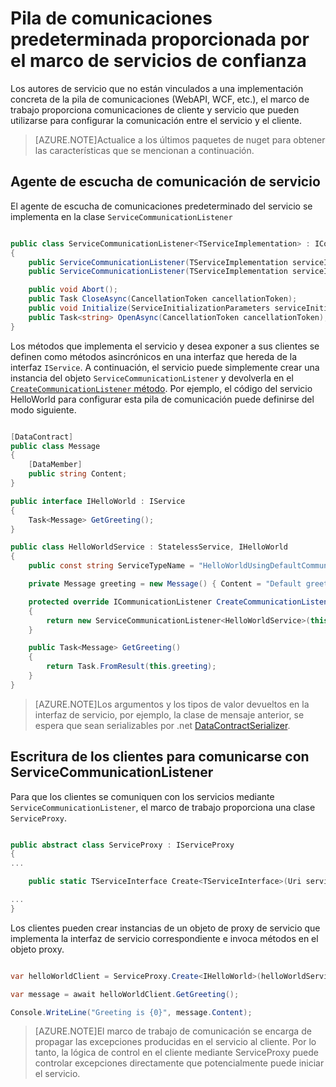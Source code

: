 <properties
   pageTitle="Pila de comunicaciones predeterminada proporcionada por Service Fabric"
   description="Este artículo describe la pila de comunicaciones predeterminada proporcionada por el marco del servicio fiable para que se comuniquen los servicios y clientes."
   services="service-fabric"
   documentationCenter=".net"
   authors="BharatNarasimman"
   manager="timlt"
   editor=""/>

<tags
   ms.service="service-fabric"
   ms.devlang="dotnet"
   ms.topic="article"
   ms.tgt_pltfrm="na"
   ms.workload="required"
   ms.date="04/13/2015"
   ms.author="bharatn@microsoft.com"/>

# Pila de comunicaciones predeterminada proporcionada por el marco de servicios de confianza
Los autores de servicio que no están vinculados a una implementación concreta de la pila de comunicaciones (WebAPI, WCF, etc.), el marco de trabajo proporciona comunicaciones de cliente y servicio que pueden utilizarse para configurar la comunicación entre el servicio y el cliente.

> [AZURE.NOTE]Actualice a los últimos paquetes de nuget para obtener las características que se mencionan a continuación.

## Agente de escucha de comunicación de servicio
El agente de escucha de comunicaciones predeterminado del servicio se implementa en la clase `ServiceCommunicationListener`

```csharp

public class ServiceCommunicationListener<TServiceImplementation> : ICommunicationListener where TServiceImplementation : class
{
    public ServiceCommunicationListener(TServiceImplementation serviceImplementationType);
    public ServiceCommunicationListener(TServiceImplementation serviceImplementationType, string endpointResourceName);

    public void Abort();
    public Task CloseAsync(CancellationToken cancellationToken);
    public void Initialize(ServiceInitializationParameters serviceInitializationParameters);
    public Task<string> OpenAsync(CancellationToken cancellationToken);
}

```
Los métodos que implementa el servicio y desea exponer a sus clientes se definen como métodos asincrónicos en una interfaz que hereda de la interfaz `IService`. A continuación, el servicio puede simplemente crear una instancia del objeto `ServiceCommunicationListener` y devolverla en el [`CreateCommunicationListener` método](service-fabric-reliable-services-communication.md). Por ejemplo, el código del servicio HelloWorld para configurar esta pila de comunicación puede definirse del modo siguiente.

```csharp

[DataContract]
public class Message
{
    [DataMember]
    public string Content;
}

public interface IHelloWorld : IService
{
    Task<Message> GetGreeting();
}

public class HelloWorldService : StatelessService, IHelloWorld
{
    public const string ServiceTypeName = "HelloWorldUsingDefaultCommunicationType";

    private Message greeting = new Message() { Content = "Default greeting" };

    protected override ICommunicationListener CreateCommunicationListener()
    {
        return new ServiceCommunicationListener<HelloWorldService>(this);
    }

    public Task<Message> GetGreeting()
    {
        return Task.FromResult(this.greeting);
    }
}

```
> [AZURE.NOTE]Los argumentos y los tipos de valor devueltos en la interfaz de servicio, por ejemplo, la clase de mensaje anterior, se espera que sean serializables por .net [DataContractSerializer](https://msdn.microsoft.com/library/ms731923.aspx).


## Escritura de los clientes para comunicarse con ServiceCommunicationListener
Para que los clientes se comuniquen con los servicios mediante `ServiceCommunicationListener`, el marco de trabajo proporciona una clase `ServiceProxy`.

```csharp

public abstract class ServiceProxy : IServiceProxy
{
...

    public static TServiceInterface Create<TServiceInterface>(Uri serviceName);

...
}

```

Los clientes pueden crear instancias de un objeto de proxy de servicio que implementa la interfaz de servicio correspondiente e invoca métodos en el objeto proxy.

```csharp

var helloWorldClient = ServiceProxy.Create<IHelloWorld>(helloWorldServiceName);

var message = await helloWorldClient.GetGreeting();

Console.WriteLine("Greeting is {0}", message.Content);


```

>[AZURE.NOTE]El marco de trabajo de comunicación se encarga de propagar las excepciones producidas en el servicio al cliente. Por lo tanto, la lógica de control en el cliente mediante ServiceProxy puede controlar excepciones directamente que potencialmente puede iniciar el servicio.
 

<!---HONumber=August15_HO6-->